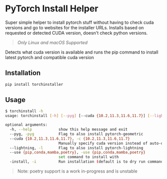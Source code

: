 # PyTorch Install Helper

Super simple helper to install pytorch stuff without having to check cuda versions and go to websites for the installer URLs.
Installs based on requested or detected CUDA version, doesn't check python versions.

> _Only Linux and macOS Supported_

Detects what cuda version is available and runs the pip command to install latest pytorch and compatible cuda version

## Installation

```bash
pip install torchinstaller
```

## Usage

```bash
$ torchinstall -h
usage: torchinstall [-h] [--pyg] [--cuda {10.2,11.3,11.6,11.7}] [--lightning] [--use {pip,conda,mamba,poetry}] [-install]

optional arguments:
  -h, --help            show this help message and exit
  --pyg, -pyg           Flag to also install pytorch-geometric
  --cuda {10.2,11.3,11.6,11.7}, -c {10.2,11.3,11.6,11.7}
                        Manually specify cuda version instead of auto-detect (useful for cluster installations).
  --lightning, -l       Flag to also install pytorch-lightning
  --use {pip,conda,mamba,poetry}, -use {pip,conda,mamba,poetry}
                        set command to install with
  -install, -i          Run installation (default is to dry run commands)
```

> Note: poetry support is a work in-progress and is unstable
